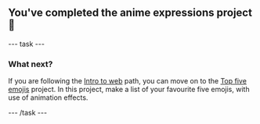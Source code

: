 <h2 class="c-project-heading--task">You've completed the anime expressions project 🎉</h2>

--- task ---

<h3 class="c-project-heading--task">What next?</h3>

If you are following the [Intro to web](https://projects.raspberrypi.org/en/pathways/web-intro-simplified) path, you can move on to the [Top five emojis](https://projects.raspberrypi.org/en/projects/top-5-emoji-list-simplified) project. In this project, make a list of your favourite five emojis, with use of animation effects.



--- /task ---

